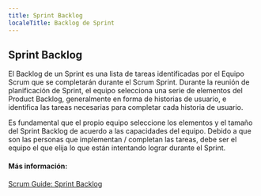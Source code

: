 ```yaml
---
title: Sprint Backlog
localeTitle: Backlog de Sprint 
---
```

## Sprint Backlog

El Backlog de un Sprint es una lista de tareas identificadas por el Equipo Scrum que se completarán durante el Scrum Sprint. Durante la reunión de planificación de Sprint, el equipo selecciona una serie de elementos del Product Backlog, generalmente en forma de historias de usuario, e identifica las tareas necesarias para completar cada historia de usuario.

Es fundamental que el propio equipo seleccione los elementos y el tamaño del Sprint Backlog de acuerdo a las capacidades del equipo. Debido a que son las personas que implementan / completan las tareas, debe ser el equipo el que elija lo que están intentando  lograr durante el Sprint.

#### Más información:

[Scrum Guide: Sprint Backlog](http://www.scrumguides.org/scrum-guide.html#artifacts-sprintbacklog)
